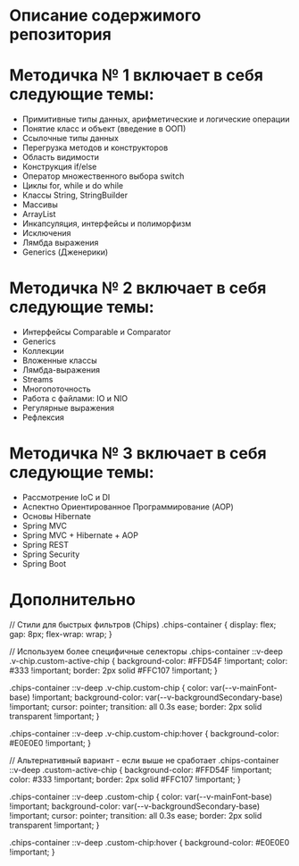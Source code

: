 # Описание содержимого репозитория
# Методичка № 1 включает в себя следующие темы:
- Примитивные типы данных, арифметические и логические операции
- Понятие класс и объект (введение в ООП)
- Ссылочные типы данных
- Перегрузка методов и конструкторов
- Область видимости
- Конструкция if/else
- Оператор множественного выбора switch
- Циклы for, while и do while
- Классы String, StringBuilder
- Массивы
- ArrayList
- Инкапсуляция, интерфейсы и полиморфизм
- Исключения
- Лямбда выражения
- Generics (Дженерики)

# Методичка № 2 включает в себя следующие темы:
- Интерфейсы Comparable и Comparator
- Generics
- Коллекции
- Вложенные классы
- Лямбда-выражения
- Streams
- Многопоточность
- Работа с файлами: IO и NIO
- Регулярные выражения
- Рефлексия

# Методичка № 3 включает в себя следующие темы:
- Рассмотрение IoC и DI
- Аспектно Ориентированное Программирование (AOP)
- Основы Hibernate
- Spring MVC
- Spring MVC + Hibernate + AOP
- Spring REST
- Spring Security
- Spring Boot
# Дополнительно

// Стили для быстрых фильтров (Chips)
.chips-container {
  display: flex;
  gap: 8px;
  flex-wrap: wrap;
}

// Используем более специфичные селекторы
.chips-container ::v-deep .v-chip.custom-active-chip {
  background-color: #FFD54F !important;
  color: #333 !important;
  border: 2px solid #FFC107 !important;
}

.chips-container ::v-deep .v-chip.custom-chip {
  color: var(--v-mainFont-base) !important;
  background-color: var(--v-backgroundSecondary-base) !important;
  cursor: pointer;
  transition: all 0.3s ease;
  border: 2px solid transparent !important;
}

.chips-container ::v-deep .v-chip.custom-chip:hover {
  background-color: #E0E0E0 !important;
}

// Альтернативный вариант - если выше не сработает
.chips-container ::v-deep .custom-active-chip {
  background-color: #FFD54F !important;
  color: #333 !important;
  border: 2px solid #FFC107 !important;
}

.chips-container ::v-deep .custom-chip {
  color: var(--v-mainFont-base) !important;
  background-color: var(--v-backgroundSecondary-base) !important;
  cursor: pointer;
  transition: all 0.3s ease;
  border: 2px solid transparent !important;
}

.chips-container ::v-deep .custom-chip:hover {
  background-color: #E0E0E0 !important;
}
